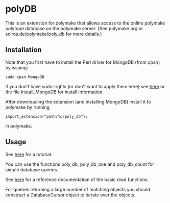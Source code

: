 polyDB
=======

This is an extension for polymake that allows access to the online polymake polytope database on the polymake server. (See polymake.org or solros.de/polymake/poly_db for more details.)


Installation
------

Note that you first have to install the Perl driver for MongoDB (from cpan) by issuing:

	sudo cpan MongoDB

If you don't have sudo-rights (or don't want to apply them here) see [here](http://solros.de/polymake/poly_db/mongo.php) or the file Install_MongoDB for install information. 

After downloading the extension (and installing MongoDB) install it to polymake by running

	import_extension("path/to/poly_db");

in polymake.


Usage
------

See [here](http://polymake.org/doku.php/tutorial/poly_db_tutorial) for a tutorial.

You can use the functions poly_db, poly_db_one and poly_db_count for simple database queries.

See [here](http://solros.de/polymake/poly_db/doc) for a reference documentation of the basic read functions.

For queries returning a large number of matching objects you should construct a DatabaseCursor object to iterate over the objects.